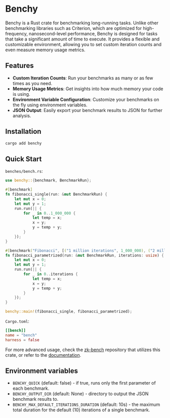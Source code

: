 # Benchy

Benchy is a Rust crate for benchmarking long-running tasks.
Unlike other benchmarking libraries such as Criterion, which are optimized for high-frequency, nanosecond-level performance, Benchy is designed for tasks that take a significant amount of time to execute.
It provides a flexible and customizable environment, allowing you to set custom iteration counts and even measure memory usage metrics.

## Features

- **Custom Iteration Counts**: Run your benchmarks as many or as few times as you need.
- **Memory Usage Metrics**: Get insights into how much memory your code is using.
- **Environment Variable Configuration**: Customize your benchmarks on the fly using environment variables.
- **JSON Output**: Easily export your benchmark results to JSON for further analysis.


## Installation

```sh
cargo add benchy
```

## Quick Start

`benches/bench.rs`:

```rust
use benchy::{benchmark, BenchmarkRun};

#[benchmark]
fn fibonacci_single(run: &mut BenchmarkRun) {
    let mut x = 0;
    let mut y = 1;
    run.run(|| {
        for _ in 0..1_000_000 {
            let temp = x;
            x = y;
            y = temp + y;
        }
    });
}

#[benchmark("Fibonacci", [("1 million iterations", 1_000_000), ("2 million iterations", 2_000_000)])]
fn fibonacci_parametrized(run: &mut BenchmarkRun, iterations: usize) {
    let mut x = 0;
    let mut y = 1;
    run.run(|| {
        for _ in 0..iterations {
            let temp = x;
            x = y;
            y = temp + y;
        }
    });
}

benchy::main!(fibonacci_single, fibonacci_parametrized);
```

`Cargo.toml`:

```toml
[[bench]]
name = "bench"
harness = false
```

For more advanced usage, check the [zk-bench](https://github.com/polybase/zk-benchmarks) repository that utilizes this crate, or refer to the [documentation](https://docs.rs/benchy).

## Environment variables

- `BENCHY_QUICK` (default: false) - if true, runs only the first parameter of each benchmark.
- `BENCHY_OUTPUT_DIR` (default: None) - directory to output the JSON benchmark results to.
- `BENCHY_MAX_DEFAULT_ITERATIONS_DURATION` (default: 10s) - the maximum total duration for the default (10) iterations of a single benchmark.
